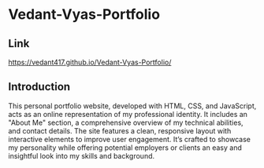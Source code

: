 # Vedant-Vyas-Portfolio
## Link
https://vedant417.github.io/Vedant-Vyas-Portfolio/ 
## Introduction
This personal portfolio website, developed with HTML, CSS, and JavaScript, acts as an online representation of my professional identity. It includes an "About Me" section, a comprehensive overview of my technical abilities, and contact details. The site features a clean, responsive layout with interactive elements to improve user engagement. It’s crafted to showcase my personality while offering potential employers or clients an easy and insightful look into my skills and background.
